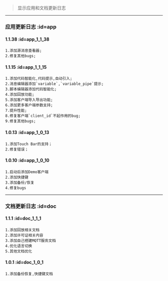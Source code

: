 > 显示应用和文档更新日志

---

### 应用更新日志 :id=app

#### 1.1.38 :id=app_1_1_38

```
1.添加源消息查看器;
2.修复其他bugs;
```

#### 1.1.15 :id=app_1_1_15

```
1.添加代码智能化,代码提示,自动引入;
2.消息编辑器添加`variable`,`variable_pipe`提示;
3.脚本编辑器添加代码智能化;
4.添加回放功能;
5.添加客户端导入导出功能;
6.添加更多客户端参数支持;
7.提升性能;
8.修复客户端`client_id`不起作用的bug;
9.修复其他bugs;
```

#### 1.0.13 :id=app_1_0_13

```
1.添加Touch Bar的支持；
2.修复错误；
```

#### 1.0.10 :id=app_1_0_10

```
1.启动后添加Demo客户端
2.添加快捷键
3.添加备份/恢复
4.修复bugs
```

---

### 文档更新日志 :id=doc

#### 1.1.1 :id=doc_1_1_1

```
1.添加回放相关文档
2.添加许可证相关内容
3.添加自己搭建MQTT服务文档
4.优化语言切换
5.其他文档优化
```

#### 1.0.1 :id=doc_1_0_1

```
1.添加备份恢复,快捷键文档
```
